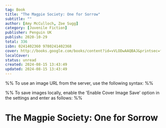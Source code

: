 ```yaml
---
tag: Book
title: "The Magpie Society: One for Sorrow"
subtitle: ""
author: [Amy McCulloch, Zoe Sugg]
category: [Juvenile Fiction]
publisher: Penguin UK
publish: 2020-10-29
total: 336
isbn: 0241402360 9780241402368
cover: http://books.google.com/books/content?id=vVLODwAAQBAJ&printsec=frontcover&img=1&zoom=1&edge=curl&source=gbs_api
localCover: 
status: unread
created: 2024-08-15 13:43:49
updated: 2024-08-15 13:43:49
---
```


%% To use an image URL from the server, use the following syntax: %%


%% To save images locally, enable the 'Enable Cover Image Save' option in the settings and enter as follows: %%


# The Magpie Society: One for Sorrow